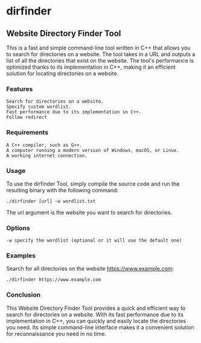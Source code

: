 # **dirfinder**
## Website Directory Finder Tool

This is a fast and simple command-line tool written in C++ that allows you to search for directories on a website. The tool takes in a URL and outputs a list of all the directories that exist on the website. The tool's performance is optimized thanks to its implementation in C++, making it an efficient solution for locating directories on a website.
### Features

    Search for directories on a website.
    Specify custom wordlist.
    Fast performance due to its implementation in C++.
    Follow redirect

### Requirements

    A C++ compiler, such as G++.
    A computer running a modern version of Windows, macOS, or Linux.
    A working internet connection.

### Usage

To use the dirfinder Tool, simply compile the source code and run the resulting binary with the following command:

    ./dirfinder [url] -w wordlist.txt

The url argument is the website you want to search for directories.
### Options


    -w specify the wordlist (optional or it will use the default one)

### Examples

Search for all directories on the website https://www.example.com:


    ./dirfinder https://www.example.com


### Conclusion

This Website Directory Finder Tool provides a quick and efficient way to search for directories on a website. With its fast performance due to its implementation in C++, you can quickly and easily locate the directories you need. Its simple command-line interface makes it a convenient solution for reconnaissance you need in no time.
